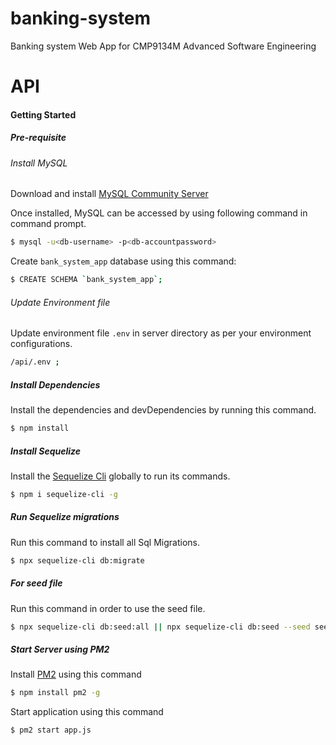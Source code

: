 # banking-system
Banking system Web App for CMP9134M Advanced Software Engineering 

# API

#### Getting Started

##### Pre-requisite

###### Install MySQL
Download and install [MySQL Community Server](https://dev.mysql.com/downloads/mysql/)

Once installed, MySQL can be accessed by using following command in command prompt.
```sh
$ mysql -u<db-username> -p<db-accountpassword>
```

Create `bank_system_app` database using this command:
```sh
$ CREATE SCHEMA `bank_system_app`;
```
######  Update Environment file

Update environment file ```.env``` in server directory as per your environment configurations.
```sh
/api/.env ;
```


#####  Install Dependencies
Install the dependencies and devDependencies by running this command.
```sh
$ npm install
```
#####  Install Sequelize
Install the [Sequelize Cli](https://www.npmjs.com/package/sequelize-cli) globally to run its commands.
```sh
$ npm i sequelize-cli -g
```
#####  Run Sequelize migrations
Run this command to install all Sql Migrations.
```sh
$ npx sequelize-cli db:migrate
```

#####  For seed file
Run this command in order to use the seed file.
```sh
$ npx sequelize-cli db:seed:all || npx sequelize-cli db:seed --seed seed_file_name.js
```

#####  Start Server using PM2

Install [PM2](http://pm2.keymetrics.io/docs/usage/quick-start/) using this command
```sh
$ npm install pm2 -g
```
Start application using this command
```sh
$ pm2 start app.js
```
